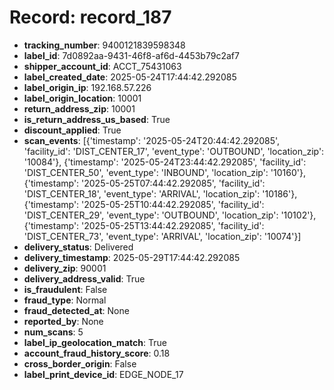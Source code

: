 # Record: record_187

- **tracking_number**: 9400121839598348
- **label_id**: 7d0892aa-9431-46f8-af6d-4453b79c2af7
- **shipper_account_id**: ACCT_75431063
- **label_created_date**: 2025-05-24T17:44:42.292085
- **label_origin_ip**: 192.168.57.226
- **label_origin_location**: 10001
- **return_address_zip**: 10001
- **is_return_address_us_based**: True
- **discount_applied**: True
- **scan_events**: [{'timestamp': '2025-05-24T20:44:42.292085', 'facility_id': 'DIST_CENTER_17', 'event_type': 'OUTBOUND', 'location_zip': '10084'}, {'timestamp': '2025-05-24T23:44:42.292085', 'facility_id': 'DIST_CENTER_50', 'event_type': 'INBOUND', 'location_zip': '10160'}, {'timestamp': '2025-05-25T07:44:42.292085', 'facility_id': 'DIST_CENTER_18', 'event_type': 'ARRIVAL', 'location_zip': '10186'}, {'timestamp': '2025-05-25T10:44:42.292085', 'facility_id': 'DIST_CENTER_29', 'event_type': 'OUTBOUND', 'location_zip': '10102'}, {'timestamp': '2025-05-25T13:44:42.292085', 'facility_id': 'DIST_CENTER_73', 'event_type': 'ARRIVAL', 'location_zip': '10074'}]
- **delivery_status**: Delivered
- **delivery_timestamp**: 2025-05-29T17:44:42.292085
- **delivery_zip**: 90001
- **delivery_address_valid**: True
- **is_fraudulent**: False
- **fraud_type**: Normal
- **fraud_detected_at**: None
- **reported_by**: None
- **num_scans**: 5
- **label_ip_geolocation_match**: True
- **account_fraud_history_score**: 0.18
- **cross_border_origin**: False
- **label_print_device_id**: EDGE_NODE_17